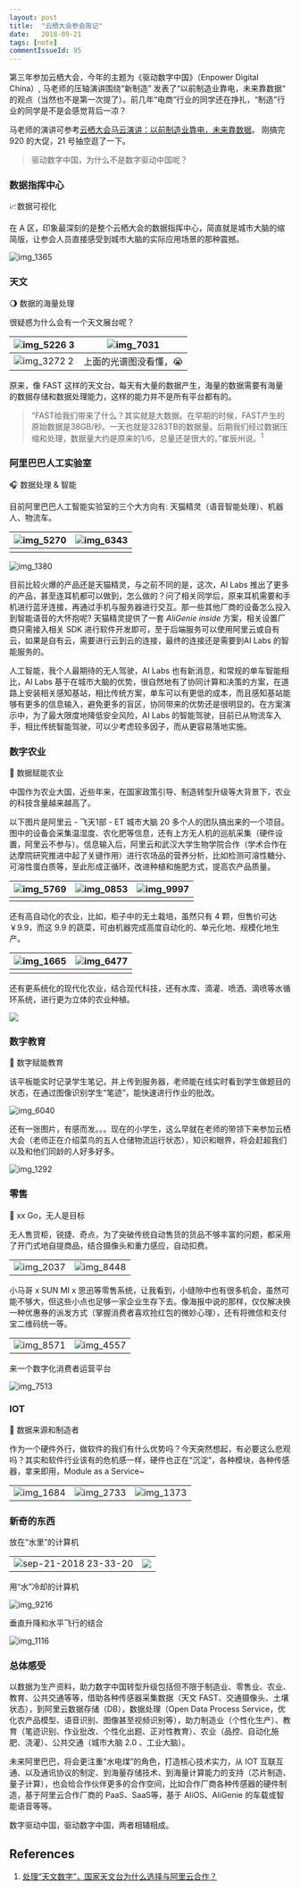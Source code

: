```yaml
---
layout: post
title:  "云栖大会参会简记"
date:   2018-09-21
tags: [note]
commentIssueId: 95
---
```




第三年参加云栖大会，今年的主题为《驱动数字中国》（Enpower Digital China）, 马老师的压轴演讲围绕“新制造” 发表了“以前制造业靠电，未来靠数据“ 的观点（当然也不是第一次提了）。前几年“电商”行业的同学还在挣扎，“制造”行业的同学是不是会感觉背后一凉？

马老师的演讲可参考[云栖大会马云演讲：以前制造业靠电，未来靠数据](https://yq.aliyun.com/articles/642062?spm=a2c4e.11153959.teamhomeleft.133.111f558eYLU0pW)。 刚搞完 920 的大促，21 号抽空逛了一下。

> 驱动数字中国，为什么不是数字驱动中国呢？

### 数据指挥中心

📈数据可视化

在 A 区，印象最深刻的是整个云栖大会的数据指挥中心，简直就是城市大脑的缩简版，让参会人员直接感受到城市大脑的实际应用场景的那种震撼。

![img_1365](https://user-images.githubusercontent.com/7157346/45884597-e9f3d900-bde6-11e8-97cb-7aebad35fa4e.JPG)



### 天文

🌖 数据的海量处理

很疑惑为什么会有一个天文展台呢？

| ![img_5226 3](https://user-images.githubusercontent.com/7157346/45885657-91720b00-bde9-11e8-8bf7-5d705e033223.JPG) | ![img_7031](https://user-images.githubusercontent.com/7157346/45885654-9040de00-bde9-11e8-9b84-74495031f45b.JPG) |
| ------------------------------------------------------------ | ------------------------------------------------------------ |
| ![img_3272 2](https://user-images.githubusercontent.com/7157346/45885661-93d46500-bde9-11e8-801d-204c088fa846.JPG) | 上面的光谱图没看懂，😭                                        |

原来，像 FAST 这样的天文台，每天有大量的数据产生，海量的数据需要有海量的数据存储和数据处理能力，这样的能力并不是所有平台都有的。

> “FAST给我们带来了什么？其实就是大数据。在早期的时候，FAST产生的原始数据是38GB/秒。一天也就是3283TB的数据量。后期我们经过数据压缩和处理，数据量大约是原来的1/6，总量还是很大的。”崔辰州说。<sup>1</sup>



### 阿里巴巴人工实验室

🎧 数据处理 & 智能

目前阿里巴巴人工智能实验室的三个大方向有: 天猫精灵（语音智能处理）、机器人、物流车。

| ![img_5270](https://user-images.githubusercontent.com/7157346/45886357-84561b80-bdeb-11e8-8dfd-0517be1efc60.JPG) | ![img_6343](https://user-images.githubusercontent.com/7157346/45886362-87e9a280-bdeb-11e8-939b-792a818d69bd.JPG) |
| ------------------------------------------------------------ | ------------------------------------------------------------ |
|                                                              |                                                              |

![img_1380](https://user-images.githubusercontent.com/7157346/45886352-8029fe00-bdeb-11e8-9b02-06b01989574e.JPG)

目前比较火爆的产品还是天猫精灵，与之前不同的是，这次，AI Labs 推出了更多的产品，甚至连耳机都可以做到，怎么做的？问了相关同学后，原来耳机需要和手机进行蓝牙连接，再通过手机与服务器进行交互。那一些其他厂商的设备怎么投入到智能语音的大怀抱呢? 天猫精灵提供了一套 *AliGenie* *inside* 方案，相关设置厂商只需接入相关 SDK 进行软件开发即可，至于后端服务可以使用阿里云或自有云，如果是自有云，需要进行云到云的连接，最终的连接还是需要到AI Labs 的智能服务的。

人工智能，我个人最期待的无人驾驶，AI Labs 也有新消息，和常规的单车智能相比，AI Labs 基于在城市大脑的优势，很自然地有了协同计算和决策的方案，在道路上安装相关感知基站，相比传统方案，单车可以有更低的成本，而且感知基站能够有更多的信息输入，避免更多的盲区，协同带来的优势还是很明显的。在方案演示中，为了最大限度地降低安全风险，AI Labs 的智能驾驶，目前已从物流车入手，相比传统智能驾驶，可以少考虑较多因子，而从更容易落地实施。



### 数字农业

🌱 数据赋能农业

中国作为农业大国，近些年来，在国家政策引导、制造转型升级等大背景下，农业的科技含量越来越高了。

以下图片是阿里云 - 飞天1部 - ET 城市大脑 20 多个人的团队搞出来的一个项目。图中的设备会采集温湿度、农化肥等信息，还有上方无人机的巡航采集（硬件设置，阿里云不参与）。信息输入后，阿里云和武汉大学生物学院合作（学术合作在达摩院研究推进中起了关键作用）进行农场品的营养分析，比如检测可溶性糖分、可溶性蛋白质等，至此形成正循环，改进种植和施肥方式，提高农产品质量。

| ![img_5769](https://user-images.githubusercontent.com/7157346/45888840-a357ac00-bdf1-11e8-97dd-a4a4988c31df.JPG) | ![img_0853](https://user-images.githubusercontent.com/7157346/45888514-d483ac80-bdf0-11e8-9738-1eefdf5ea2ba.JPG) | ![img_9997](https://user-images.githubusercontent.com/7157346/45888518-d64d7000-bdf0-11e8-9940-666aa459630d.JPG) |
| ------------------------------------------------------------ | ------------------------------------------------------------ | ------------------------------------------------------------ |
|                                                              |                                                              |                                                              |

还有高自动化的农业，比如，柜子中的无土栽培，虽然只有 4 颗，但售价可达 ￥9.9，而这 9.9 的蔬菜，可由机器完成高度自动化的、单元化地、规模化地生产。

| ![img_1665](https://user-images.githubusercontent.com/7157346/45889458-17468400-bdf3-11e8-94ff-feb7a8ac7e79.JPG) | ![img_6477](https://user-images.githubusercontent.com/7157346/45889462-1b72a180-bdf3-11e8-900d-3ef0fe91e767.JPG) |
| ------------------------------------------------------------ | ------------------------------------------------------------ |
|                                                              |                                                              |

还有更系统化的现代化农业，结合现代科技，还有水库、滴灌、喷洒、滴喷等水循环系统，进行更为立体的农业种植。

![](https://user-images.githubusercontent.com/7157346/45889884-1feb8a00-bdf4-11e8-863c-b735eb128944.png)



### 数字教育

📖 数字赋能教育

该平板能实时记录学生笔记，并上传到服务器，老师能在线实时看到学生做题目的状态，在通过图像识别学生“笔迹”，能快速进行作业的批改。

![img_6040](https://user-images.githubusercontent.com/7157346/45891527-5fb47080-bdf8-11e8-8cd6-ca7272f82725.JPG)

还有一张图片，有感而发。。。现在的小学生，这么早就在老师的带领下来参加云栖大会（老师正在介绍菜鸟的五人仓储物流运行状态），知识和眼界，将会赶超我们以及和他们同龄的人好多好多。

![img_1292](https://user-images.githubusercontent.com/7157346/45891535-63e08e00-bdf8-11e8-9813-4a0ca95fbb9b.JPG)



###  零售

🛒  xx Go，无人是目标

无人售货柜，锐捷、奇点，为了突破传统自动售货的货品不够丰富的问题，都采用了开门式地自提商品，结合摄像头和重力感应，自动扣费。

|                                                              |                                                              |
| ------------------------------------------------------------ | ------------------------------------------------------------ |
| ![img_2037](https://user-images.githubusercontent.com/7157346/45891927-5677d380-bdf9-11e8-9058-0b740071d43a.JPG) | ![img_8448](https://user-images.githubusercontent.com/7157346/45892175-f5043480-bdf9-11e8-970b-b80a2652365c.JPG) |

小马哥 x SUN MI x 思迅等零售系统，让我看到，小缝隙中也有很多机会，虽然可能不够大，但这些小点也足够一家企业生存下去。像海报中说的那样，仅仅解决换一种优惠券的派发方式（掌握消费者喜欢抢红包的微妙心理），还有将微信和支付宝二维码统一等。

|                                                              |                                                              |
| ------------------------------------------------------------ | ------------------------------------------------------------ |
| ![img_8571](https://user-images.githubusercontent.com/7157346/45892308-51ffea80-bdfa-11e8-9f76-084771ab4b2a.JPG) | ![img_4557](https://user-images.githubusercontent.com/7157346/45892439-b7ec7200-bdfa-11e8-874c-882da6004b3f.JPG) |

来一个数字化消费者运营平台

![img_7513](https://user-images.githubusercontent.com/7157346/45892569-0f8add80-bdfb-11e8-88a9-e27c08d6c618.JPG)



### IOT 

📡 数据来源和制造者

作为一个硬件外行，做软件的我们有什么优势吗？今天突然想起，有必要这么悲观吗？其实和软件行业该有的危机感一样，硬件也正在“沉淀”，各种模块，各种传感器，拿来即用，Module as a Service~

|                                                              |                                                              |                                                              |
| ------------------------------------------------------------ | ------------------------------------------------------------ | ------------------------------------------------------------ |
| ![img_1684](https://user-images.githubusercontent.com/7157346/45892492-dfdbd580-bdfa-11e8-9f76-9e4fbedc590a.JPG) | ![img_2733](https://user-images.githubusercontent.com/7157346/45892503-e36f5c80-bdfa-11e8-83ee-0364665cc41f.JPG) | ![img_1373](https://user-images.githubusercontent.com/7157346/45892508-e5d1b680-bdfa-11e8-84ec-d87ddff17255.JPG) |



### 新奇的东西

放在“水里”的计算机

|                                                              |                                                              |
| ------------------------------------------------------------ | ------------------------------------------------------------ |
| ![sep-21-2018 23-33-20](https://user-images.githubusercontent.com/7157346/45890935-d18bba80-bdf6-11e8-863e-fc73ff3070a4.gif) | ![](https://user-images.githubusercontent.com/7157346/45915124-36d8bd80-be82-11e8-9a05-7df9db75769c.png) |

用“水”冷却的计算机

![img_9216](https://user-images.githubusercontent.com/7157346/45890967-ed8f5c00-bdf6-11e8-94a1-aa1dc1be7dab.JPG)

垂直升降和水平飞行的结合

![img_1116](https://user-images.githubusercontent.com/7157346/45890939-d3ee1480-bdf6-11e8-92c0-7c601127447f.JPG)



### 总体感受

以数据为生产资料，助力数字中国转型升级包括但不限于制造业、零售业、农业、教育、公共交通等等，借助各种传感器采集数据（天文 FAST、交通摄像头、土壤状态），到阿里云数据存储（DB），数据处理（Open Data Process Service，优化农产品模型、语音识别、图像甚至视频识别等），助力制造业（个性化生产）、教育（笔迹识别、作业批改、个性化出题、正对性教育）、农业（品控、自动化施肥、浇灌）、公共交通（城市大脑 2.0 、工业大脑）。

未来阿里巴巴，将会更注重“水电煤”的角色，打造核心技术实力，从 IOT 互联互通、以及通讯协议的制定、到海量存储技术、到海量计算能力的支持（芯片制造、量子计算），也会给合作伙伴更多的合作空间，比如合作厂商各种传感器的硬件制造，基于阿里云合作厂商的 PaaS、SaaS等，基于 AliOS、AliGenie 的车载或智能语音等等。

数字驱动中国，驱动数字中国，两者相辅相成。



## References

1. [处理“天文数字”，国家天文台为什么选择与阿里云合作？](https://yq.aliyun.com/articles/587234)